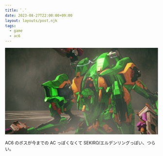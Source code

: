 ```yaml
---
title: ﾟ. ﾟ
date: 2023-08-27T22:00:00+09:00
layout: layouts/post.njk
tags:
  - game
  - ac6
---
```


![(ﾟ. ﾟ)](attached/ac6.png)

AC6 のボスが今までの AC っぽくなくて SEKIRO/エルデンリングっぽい、つらい。
